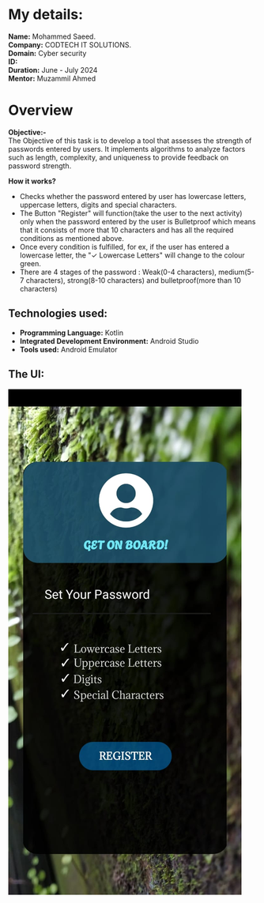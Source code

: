 # My details:
**Name:** Mohammed Saeed.<br>
**Company:** CODTECH IT SOLUTIONS.<br>
**Domain:** Cyber security <br>
**ID:**<br>
**Duration:** June - July 2024<br>
**Mentor:** Muzammil Ahmed<br>

# Overview

**Objective:-**<br>
The Objective of this task is to develop a tool that assesses the strength of passwords entered by users. It implements algorithms to analyze factors such as length, complexity, and uniqueness to provide feedback on password strength.

**How it works?**<br>
- Checks whether the password entered by user has lowercase letters, uppercase letters, digits and special characters. <br>
- The Button "Register" will function(take the user to the next activity) only when the password entered by the user is Bulletproof which means that it consists of more that 10 characters and has all the required conditions as mentioned above.<br>
- Once every condition is fulfilled, for ex, if the user has entered a lowercase letter, the "✓ Lowercase Letters" will change to the colour green. <br>
- There are 4 stages of the password : Weak(0-4 characters), medium(5-7 characters), strong(8-10 characters) and bulletproof(more than 10 characters)<br>
## Technologies used: <br>
- **Programming Language:** Kotlin <br>
- **Integrated Development Environment:** Android Studio<br>
- **Tools used:** Android Emulator<br>
## The UI:<br>
![Alt text](https://github.com/Saeed-ktln/CODTECH-Task-1/blob/main/The%20UI.jpeg)




